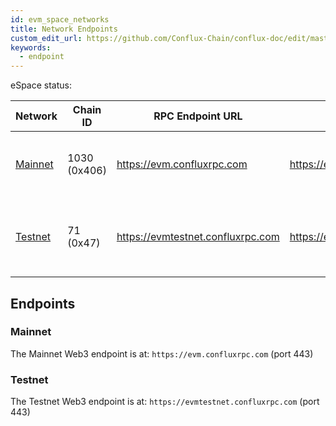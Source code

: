 ```yaml
---
id: evm_space_networks
title: Network Endpoints
custom_edit_url: https://github.com/Conflux-Chain/conflux-doc/edit/master/docs/EVM-Space/networks.md
keywords:
  - endpoint
---
```


eSpace status:

<div class="networks-table"></div>

Network  | Chain ID                | RPC Endpoint URL | Explorer | Status
-------- | ----------------------- | ------------ |------------ | -----------
[Mainnet](#mainnet) | 1030 (0x406) | <https://evm.confluxrpc.com> | <https://evm.confluxscan.net> | Forked at EpochNumber 36935000 <br/> BlockNumber 92060600
[Testnet](#testnet) | 71 (0x47) | <https://evmtestnet.confluxrpc.com> | <https://evmtestnet.confluxscan.net> | Online <br/> Forked at EpochNumber 61465000 <br/> BlockNumber 77340000

## Endpoints

### Mainnet

The Mainnet Web3 endpoint is at: `https://evm.confluxrpc.com` (port 443)

### Testnet

The Testnet Web3 endpoint is at: `https://evmtestnet.confluxrpc.com` (port 443)
